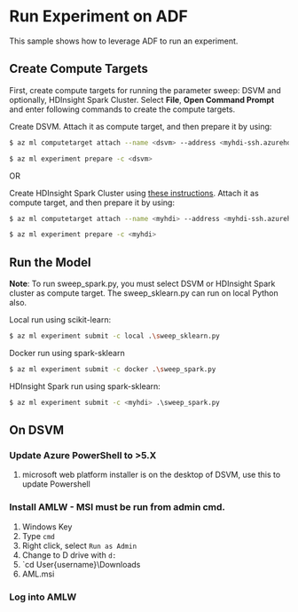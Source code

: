# Run Experiment on ADF

This sample shows how to leverage ADF to run an experiment. 

## Create Compute Targets

First, create compute targets for running the parameter sweep: DSVM and optionally, HDInsight Spark Cluster. Select **File**, **Open Command Prompt** and enter following commands to create the compute targets.

Create DSVM. Attach it as compute target, and then prepare it by using:

```bash
$ az ml computetarget attach --name <dsvm> --address <myhdi-ssh.azurehdinsight.net> --username <sshusername> --password <sshpwd> --type remotedocker
```

```bash
$ az ml experiment prepare -c <dsvm>
```

OR

Create HDInsight Spark Cluster using [these instructions](https://docs.microsoft.com/en-us/azure/hdinsight/hdinsight-apache-spark-jupyter-spark-sql). Attach it as compute target, and then prepare it by using:

```bash
$ az ml computetarget attach --name <myhdi> --address <myhdi-ssh.azurehdinsight.net> --username <sshusername> --password <sshpwd> --type cluster
```

```bash
$ az ml experiment prepare -c <myhdi>
```


## Run the Model

**Note**: To run sweep_spark.py, you must select DSVM or HDInsight Spark cluster as compute target. The sweep_sklearn.py can run on local Python also.

Local run using scikit-learn:

```bash
$ az ml experiment submit -c local .\sweep_sklearn.py
```

Docker run using spark-sklearn

```bash
$ az ml experiment submit -c docker .\sweep_spark.py
```

HDInsight Spark run using spark-sklearn:

```bash
$ az ml experiment submit -c <myhdi> .\sweep_spark.py
```


## On DSVM
### Update Azure PowerShell to >5.X
1. microsoft web platform installer is on the desktop of DSVM, use this to update Powershell

### Install AMLW - MSI must be run from admin cmd. 
1. Windows Key
1. Type `cmd`
1. Right click, select `Run as Admin`
1. Change to D drive with `d:`
1. `cd User\{username}\Downloads
1. AML.msi

### Log into AMLW

